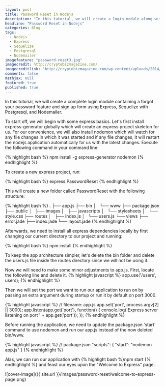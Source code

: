 ```yaml
---
layout: post
title: Password Reset in Nodejs
description: "In this tutorial, we will create a login module along with a signup and password functionality in Nodejs using Sequelizer with Postgresql"
headline: "Password Reset in Nodejs"
categories: Blog
tags: 
  - Nodejs
  - Express
  - Sequelize
  - Postgresql
  - Nodemailer
imagefeature: "password-reset3.jpg"
imagecredit: http://cryptobizmagazine.com/
imagecreditlink: "http://cryptobizmagazine.com/wp-content/uploads/2014/06/shutterstock_122234134-medium.jpg"
comments: false
mathjax: null
featured: true
published: true
---
```


In this tutorial, we will create a complete login module containing a forgot your password feature and sign up form using Express, Sequelize with Postgresql, and Nodemailer.                             

To start off, we will begin with some express basics. Let's first install express-generator globally which will create an express project skeleton for us. For our convenience, we will also install nodemon which will watch for any file changes in which it was started and if any file changes, it will restart the nodejs application automatically for us with the latest changes. Execute the following command in your command line: 

{% highlight bash %}
npm install -g express-generator nodemon
{% endhighlight %}

To create a new express project, run: 

{% highlight bash %}
express PasswordReset
{% endhighlight %}

This will create a new folder called PasswordReset with the following structure: 

{% highlight bash %}
.
├── app.js
├── bin
│   └── www
├── package.json
├── public
│   ├── images
│   ├── javascripts
│   └── stylesheets
│       └── style.css
├── routes
│   ├── index.js
│   └── users.js
└── views
    ├── error.jade
    ├── index.jade
    └── layout.jade
{% endhighlight %}

Afterwards, we need to install all express dependencies locally by first changing our current directory to our project and running: 

{% highlight bash %}
npm install
{%  endhighlight %}

To keep the app architecture simpler, let's delete the bin folder and delete the users.js file inside the routes directory since we will not be using it. 

Now we will need to make some minor adjustments to app.js. First, locate the following line and delete it.
{% highlight javascript  %}
app.use('/users', users);
{% endhighlight %}

Then we will set the port we want to run our application to run on by passing an extra argument during startup or run it by default on port 3000.

{% highlight javascript  %}
// filename: app.js
app.set('port', process.argv[2] || 3000);
app.listen(app.get('port'), function() {
  console.log('Express server listening on port ' + app.get('port'));
});
{% endhighlight %}

Before running the application, we need to update the package.json 'start' command to use nodemon and run our app.js instead of the now deleted bin/www.

{% highlight javascript %}
// package.json
"scripts": {
    "start": "nodemon app.js"
}
{% endhighlight %}

Alas, we can run our application with {% highlight bash  %}npm start {% endhighlight %} and feast our eyes upon the "Welcome to Express" page. 

![cover-image]({{ site.url }}/images/password-reset/welcome-to-express-page.png)



